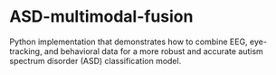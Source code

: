 # ASD-multimodal-fusion
Python implementation that demonstrates how to combine EEG, eye-tracking, and behavioral data for a more robust and accurate autism spectrum disorder (ASD) classification model.
